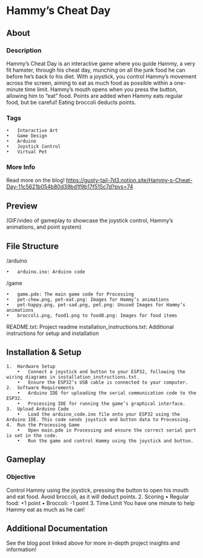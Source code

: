 
# Hammy’s Cheat Day

## About

### Description
Hammy’s Cheat Day is an interactive game where you guide Hammy, a very fit hamster, through his cheat day, munching on all the junk food he can before he’s back to his diet. With a joystick, you control Hammy’s movement across the screen, aiming to eat as much food as possible within a one-minute time limit. Hammy’s mouth opens when you press the button, allowing him to “eat” food. Points are added when Hammy eats regular food, but be careful! Eating broccoli deducts points.

### Tags

	•	Interactive Art
	•	Game Design
	•	Arduino
	•	Joystick Control
	•	Virtual Pet

### More Info
Read more on the blog!
https://gusty-tail-7d3.notion.site/Hammy-s-Cheat-Day-11c5621b054b80d39bd1f9b17f515c7d?pvs=74

## Preview

(GIF/video of gameplay to showcase the joystick control, Hammy’s animations, and point system)

## File Structure

 /arduino

	•	arduino.ino: Arduino code
  /game
  
 	•	game.pde: The main game code for Processing
	•	pet-chew.png, pet-eat.png: Images for Hammy’s animations
 	•	pet-happy.png, pet-sad.png, pet.png: Unused Images for Hammy’s animations
	•	broccoli.png, food1.png to food8.png: Images for food items
README.txt: Project readme
installation_instructions.txt: Additional instructions for setup and installation

## Installation & Setup

	1.	Hardware Setup
		•	Connect a joystick and button to your ESP32, following the wiring diagrams in installation_instructions.txt.
		•	Ensure the ESP32’s USB cable is connected to your computer.
	2.	Software Requirements
		•	Arduino IDE for uploading the serial communication code to the ESP32.
		•	Processing IDE for running the game’s graphical interface.
	3.	Upload Arduino Code
		•	Load the arduino_code.ino file onto your ESP32 using the Arduino IDE. This code sends joystick and button data to Processing.
	4.	Run the Processing Game
		•	Open main.pde in Processing and ensure the correct serial port is set in the code.
		•	Run the game and control Hammy using the joystick and button.

## Gameplay

### Objective
Control Hammy using the joystick, pressing the button to open his mouth and eat food. Avoid broccoli, as it will deduct points.
	2.	Scoring
	•	Regular food: +1 point
	•	Broccoli: -1 point
	3.	Time Limit
You have one minute to help Hammy eat as much as he can!

## Additional Documentation

See the blog post linked above for more in-depth project insights and information!
